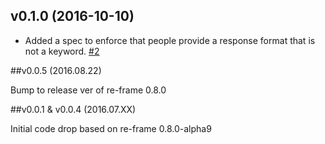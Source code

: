 ## v0.1.0 (2016-10-10)

* Added a spec to enforce that people provide a response format that is not a keyword. [#2](https://github.com/Day8/re-frame-http-fx/issues/2)

##v0.0.5           (2016.08.22)

Bump to release ver of re-frame 0.8.0

##v0.0.1 & v0.0.4  (2016.07.XX)

Initial code drop based on re-frame 0.8.0-alpha9
